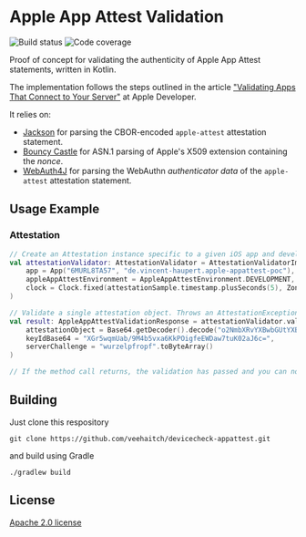 # Apple App Attest Validation

![Build status](https://github.com/veehaitch/devicecheck-appattest/workflows/Gradle%2FJVM%20CI/badge.svg)
![Code coverage](https://codecov.io/gh/veehaitch/devicecheck-appattest/branch/main/graphs/badge.svg?branch=main)

Proof of concept for validating the authenticity of Apple App Attest statements, written in Kotlin.

The implementation follows the steps outlined in the article ["Validating Apps That Connect to Your Server"](https://developer.apple.com/documentation/devicecheck/validating_apps_that_connect_to_your_server) at Apple Developer.

It relies on:

- [Jackson](https://github.com/FasterXML/jackson-dataformats-binary/tree/master/cbor) for parsing the CBOR-encoded `apple-attest` attestation statement.
- [Bouncy Castle](https://www.bouncycastle.org/) for ASN.1 parsing of Apple's X509 extension containing the _nonce_.
- [WebAuth4J](https://github.com/webauthn4j/webauthn4j) for parsing the WebAuthn _authenticator data_ of the `apple-attest` attestation statement. 

## Usage Example

### Attestation

```kotlin
// Create an Attestation instance specific to a given iOS app and development team
val attestationValidator: AttestationValidator = AttestationValidatorImpl(
    app = App("6MURL8TA57", "de.vincent-haupert.apple-appattest-poc"),
    appleAppAttestEnvironment = AppleAppAttestEnvironment.DEVELOPMENT,
    clock = Clock.fixed(attestationSample.timestamp.plusSeconds(5), ZoneOffset.UTC)
)

// Validate a single attestation object. Throws an AttestationException if a validation error occurs.
val result: AppleAppAttestValidationResponse = attestationValidator.validate(
    attestationObject = Base64.getDecoder().decode("o2NmbXRvYXBwbGUtYXBwYXR0ZXN0Z2F0dFN0bXSiY3g1Y4JZAvYwggLyM ..."),
    keyIdBase64 = "XGr5wqmUab/9M4b5vxa6KkPOigfeEWDaw7tuK02aJ6c=",
    serverChallenge = "wurzelpfropf".toByteArray()
)

// If the method call returns, the validation has passed and you can now trust the returned public key and receipt.
```

## Building

Just clone this respository

	git clone https://github.com/veehaitch/devicecheck-appattest.git
	
and build using Gradle

	./gradlew build
	
## License

[Apache 2.0 license](http://www.apache.org/licenses/LICENSE-2.0.html)
